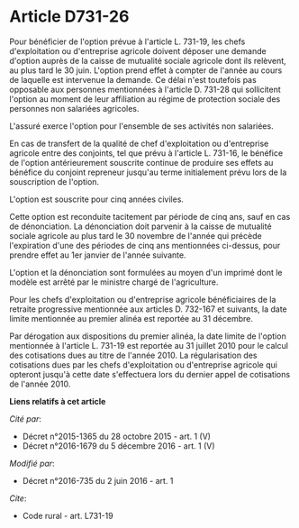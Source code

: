 # Article D731-26

Pour bénéficier de l'option prévue à l'article L. 731-19, les chefs d'exploitation ou d'entreprise agricole doivent déposer
une demande d'option auprès de la caisse de mutualité sociale agricole dont ils relèvent, au plus tard le 30 juin. L'option
prend effet à compter de l'année au cours de laquelle est intervenue la demande. Ce délai n'est toutefois pas opposable aux
personnes mentionnées à l'article D. 731-28 qui sollicitent l'option au moment de leur affiliation au régime de protection
sociale des personnes non salariées agricoles.

L'assuré exerce l'option pour l'ensemble de ses activités non salariées. 

En cas de transfert de la qualité de chef d'exploitation ou d'entreprise agricole entre des conjoints, tel que prévu à
l'article L. 731-16, le bénéfice de l'option antérieurement souscrite continue de produire ses effets au bénéfice du conjoint
repreneur jusqu'au terme initialement prévu lors de la souscription de l'option.

L'option est souscrite pour cinq années civiles. 

Cette option est reconduite tacitement par période de cinq ans, sauf en cas de dénonciation. La dénonciation doit parvenir à
la caisse de mutualité sociale agricole au plus tard le 30 novembre de l'année qui précède l'expiration d'une des périodes de
cinq ans mentionnées ci-dessus, pour prendre effet au 1er janvier de l'année suivante.

L'option et la dénonciation sont formulées au moyen d'un imprimé dont le modèle est arrêté par le ministre chargé de
l'agriculture. 

Pour les chefs d'exploitation ou d'entreprise agricole bénéficiaires de la retraite progressive mentionnée aux articles D.
732-167 et suivants, la date limite mentionnée au premier alinéa est reportée au 31 décembre. 

Par dérogation aux dispositions du premier alinéa, la date limite de l'option mentionnée à l'article L. 731-19 est reportée
au 31 juillet 2010 pour le calcul des cotisations dues au titre de l'année 2010. La régularisation des cotisations dues par
les chefs d'exploitation ou d'entreprise agricole qui opteront jusqu'à cette date s'effectuera lors du dernier appel de
cotisations de l'année 2010.

**Liens relatifs à cet article**

_Cité par_:

  - Décret n°2015-1365 du 28 octobre 2015 - art. 1 (V)
  - Décret n°2016-1679 du 5 décembre 2016 - art. 1 (V)

_Modifié par_:

  - Décret n°2016-735 du 2 juin 2016 - art. 1

_Cite_:

  - Code rural - art. L731-19
